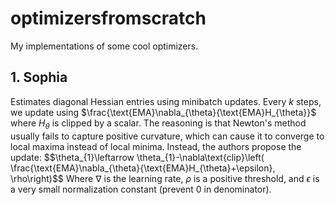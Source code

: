 # optimizersfromscratch

My implementations of some cool optimizers. 

## 1. Sophia
Estimates diagonal Hessian entries using minibatch updates. Every $k$ steps, we update using $\frac{\text{EMA}\nabla_{\theta}{\text{EMA}H_{\theta}}$ where $H_{\theta}$ is clipped by a scalar. The reasoning is that Newton's method usually fails to capture positive curvature, which can cause it to converge to local maxima instead of local minima. Instead, the authors propose the update:
$$\theta_{1}\leftarrow \theta_{1}-\nabla\text{clip}\left( \frac{\text{EMA}\nabla_{\theta}{\text{EMA}H_{\theta}+\epsilon}, \rho\right)$$
Where $\nabla$ is the learning rate, $\rho$ is a positive threshold, and $\epsilon$ is a very small normalization constant (prevent $0$ in denominator).
